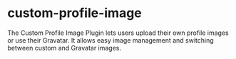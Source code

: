 # custom-profile-image
The Custom Profile Image Plugin lets users upload their own profile images or use their Gravatar. It allows easy image management and switching between custom and Gravatar images.
